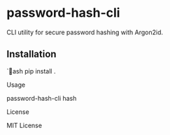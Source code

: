 ﻿# password-hash-cli

CLI utility for secure password hashing with Argon2id.

## Installation
`ash
pip install .

Usage

password-hash-cli hash <password>

License

MIT License
